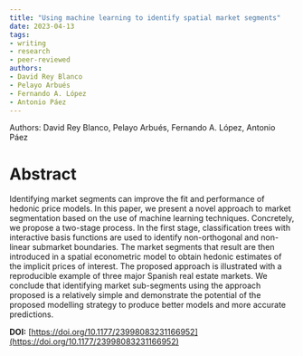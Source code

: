 ```yaml
---
title: "Using machine learning to identify spatial market segments"
date: 2023-04-13
tags:
- writing
- research
- peer-reviewed
authors:
- David Rey Blanco
- Pelayo Arbués
- Fernando A. López
- Antonio Páez
---
```


Authors: David Rey Blanco, Pelayo Arbués, Fernando A. López, Antonio Páez

# Abstract

Identifying market segments can improve the fit and performance of hedonic price models. In this paper, we present a novel approach to market segmentation based on the use of machine learning techniques. Concretely, we propose a two-stage process. In the first stage, classification trees with interactive basis functions are used to identify non-orthogonal and non-linear submarket boundaries. The market segments that result are then introduced in a spatial econometric model to obtain hedonic estimates of the implicit prices of interest. The proposed approach is illustrated with a reproducible example of three major Spanish real estate markets. We conclude that identifying market sub-segments using the approach proposed is a relatively simple and demonstrate the potential of the proposed modelling strategy to produce better models and more accurate predictions.


**DOI:** [https://doi.org/10.1177/23998083231166952](https://doi.org/10.1177/23998083231166952)